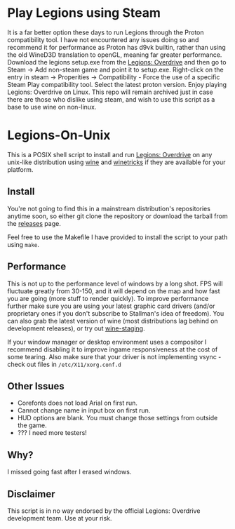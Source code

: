 Play Legions using Steam
================

It is a far better option these days to run Legions through the Proton compatibility tool. I have not encountered any issues doing so and recommend it for performance as Proton has d9vk builtin, rather than using the old WineD3D translation to openGL, meaning far greater performance. Download the legions setup.exe from the [Legions: Overdrive](http://www.legionsoverdrive.com/) and then go to Steam -> Add non-steam game and point it to setup.exe. Right-click on the entry in steam -> Properities -> Compatibility - Force the use of a specific Steam Play compatibility tool. Select the latest proton version. Enjoy playing Legions: Overdrive on Linux. This repo will remain archived just in case there are those who dislike using steam, and wish to use this script as a base to use wine on non-linux.

Legions-On-Unix
================

This is a POSIX shell script to install and run [Legions:
Overdrive](http://www.legionsoverdrive.com/) on any unix-like distribution using
[wine](https://www.winehq.org/) and
[winetricks](https://wiki.winehq.org/Winetricks) if they are available for your
platform.

Install
-------

You're not going to find this in a mainstream distribution's repositories
anytime soon, so either git clone the repository or download the tarball from
the [releases](https://github.com/Wildefyr/Legions-on-Unix/releases/) page.

Feel free to use the Makefile I have provided to install the script to your path
using `make`.

Performance
-----------

This is not up to the performance level of windows by a long shot. FPS will
fluctuate greatly from 30-150, and it will depend on the map and how fast you
are going (more stuff to render quickly). To improve performance further make
sure you are using your latest graphic card drivers (and/or proprietary ones if
you don't subscribe to Stallman's idea of freedom). You can also grab the latest
version of wine (most distributions lag behind on development releases), or try
out [wine-staging](https://www.wine-staging.com/).

If your window manager or desktop environment uses a compositor I recommend
disabling it to improve ingame responsiveness at the cost of some tearing. Also
make sure that your driver is not implementing vsync - check out files in
`/etc/X11/xorg.conf.d`

Other Issues
------------

- Corefonts does not load Arial on first run.
- Cannot change name in input box on first run.
- HUD options are blank. You must change those settings from outside the game.
- ??? I need more testers!

Why?
---

I missed going fast after I erased windows.

Disclaimer
----------

This script is in no way endorsed by the official Legions: Overdrive
development team. Use at your risk.
